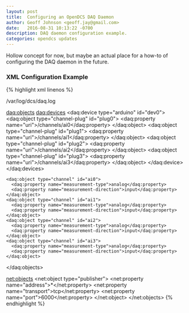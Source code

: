 ```yaml
---
layout: post
title:  Configuring an OpenDCS DAQ Daemon
author: Geoff Johnson <geoff.jay@gmail.com>
date:   2016-08-31 10:13:22 -0700
description: DAQ daemon configuration example.
categories: opendcs updates
---
```


Hollow concept for now, but maybe an actual place for a how-to of configuring
the DAQ daemon in the future.
<br/><!--break-->

### XML Configuration Example

{% highlight xml linenos %}
<?xml version="1.0" encoding="ISO-8859-1"?>
<dcs xmlns:daq="urn:libdcs-daq" xmlns:net="urn:libdcs-net">
  <property name="log">/var/log/dcs/daq.log</property>

  <daq:objects>
    <daq:devices>
      <daq:device type="arduino" id="dev0">
        <daq:object type="channel-plug" id="plug0">
          <daq:property name="uri">/channels/ai0</daq:property>
        </daq:object>
        <daq:object type="channel-plug" id="plug1">
          <daq:property name="uri">/channels/ai1</daq:property>
        </daq:object>
        <daq:object type="channel-plug" id="plug2">
          <daq:property name="uri">/channels/ai2</daq:property>
        </daq:object>
        <daq:object type="channel-plug" id="plug3">
          <daq:property name="uri">/channels/ai3</daq:property>
        </daq:object>
      </daq:device>
    </daq:devices>

    <daq:object type="channel" id="ai0">
      <daq:property name="measurement-type">analog</daq:property>
      <daq:property name="measurement-direction">input</daq:property>
    </daq:object>
    <daq:object type="channel" id="ai1">
      <daq:property name="measurement-type">analog</daq:property>
      <daq:property name="measurement-direction">input</daq:property>
    </daq:object>
    <daq:object type="channel" id="ai2">
      <daq:property name="measurement-type">analog</daq:property>
      <daq:property name="measurement-direction">input</daq:property>
    </daq:object>
    <daq:object type="channel" id="ai3">
      <daq:property name="measurement-type">analog</daq:property>
      <daq:property name="measurement-direction">input</daq:property>
    </daq:object>
  </daq:objects>

  <net:objects>
    <net:object type="publisher">
      <net:property name="address">*</net:property>
      <net:property name="transport">tcp</net:property>
      <net:property name="port">6000</net:property>
    </net:object>
  </net:objects>
</dcs>
{% endhighlight %}
